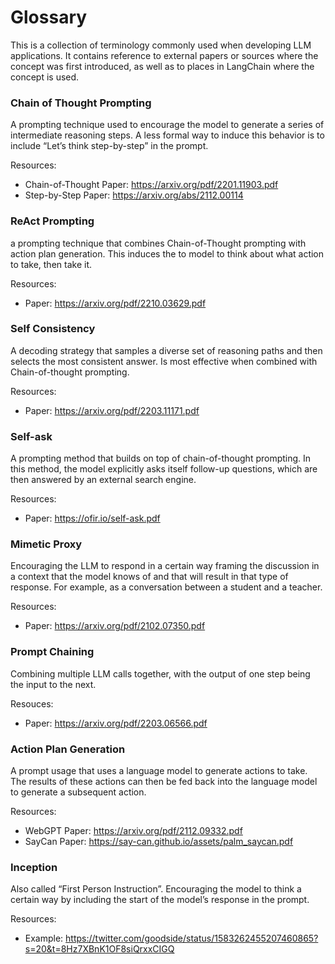 # Glossary

This is a collection of terminology commonly used when developing LLM applications.
It contains reference to external papers or sources where the concept was first introduced, 
as well as to places in LangChain where the concept is used.

### Chain of Thought Prompting

A prompting technique used to encourage the model to generate a series of intermediate reasoning steps. 
A less formal way to induce this behavior is to include “Let’s think step-by-step” in the prompt.

Resources:
- Chain-of-Thought Paper: https://arxiv.org/pdf/2201.11903.pdf
- Step-by-Step Paper: https://arxiv.org/abs/2112.00114

### ReAct Prompting

a prompting technique that combines Chain-of-Thought prompting with action plan generation. 
This induces the to model to think about what action to take, then take it. 

Resources:
- Paper: https://arxiv.org/pdf/2210.03629.pdf

### Self Consistency

A decoding strategy that samples a diverse set of reasoning paths and then selects the most consistent answer. 
Is most effective when combined with Chain-of-thought prompting. 

Resources:
- Paper: https://arxiv.org/pdf/2203.11171.pdf

### Self-ask

A prompting method that builds on top of chain-of-thought prompting. 
In this method, the model explicitly asks itself follow-up questions, which are then answered by an external search engine. 

Resources:
- Paper: https://ofir.io/self-ask.pdf

### Mimetic Proxy

Encouraging the LLM to respond in a certain way framing the discussion in a context that the model knows of and that will result in that type of response. For example, as a conversation between a student and a teacher. 

Resources:
- Paper: https://arxiv.org/pdf/2102.07350.pdf

### Prompt Chaining

Combining multiple LLM calls together, with the output of one step being the input to the next. 

Resouces: 
- Paper: https://arxiv.org/pdf/2203.06566.pdf

### Action Plan Generation

A prompt usage that uses a language model to generate actions to take. 
The results of these actions can then be fed back into the language model to generate a subsequent action.

Resources:
- WebGPT Paper: https://arxiv.org/pdf/2112.09332.pdf
- SayCan Paper: https://say-can.github.io/assets/palm_saycan.pdf

### Inception

Also called “First Person Instruction”. 
Encouraging the model to think a certain way by including the start of the model’s response in the prompt. 

Resources:
- Example: https://twitter.com/goodside/status/1583262455207460865?s=20&t=8Hz7XBnK1OF8siQrxxCIGQ